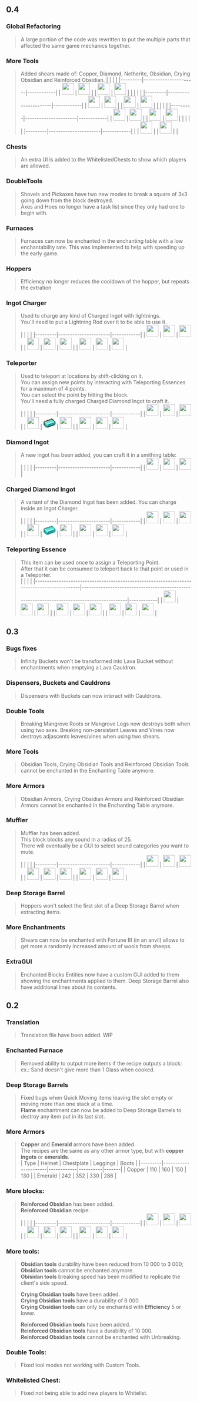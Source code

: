 ## 0.4
### Global Refactoring
> A large portion of the code was rewritten to put the multiple parts that affected the same game mechanics together.
### More Tools
> Added shears made of: Copper, Diamond, Netherite, Obsidian, Crying Obsidian and Reinforced Obsidian.
> |     |                |  |
> |---------|----------------------|------------|
> | <img src="https://minecraft.wiki/images/Invicon_Diamond.png" width="32" height="32"> | <img src="https://minecraft.wiki/images/Invicon_Diamond.png" width="32" height="32"> |
> | <img src="https://minecraft.wiki/images/Invicon_Shears.png" width="32" height="32"> | <img src="https://minecraft.wiki/images/Invicon_Diamond.png" width="32" height="32"> |
> |     |                |  |
> |---------|----------------------|------------|
> | <img src="https://minecraft.wiki/images/Invicon_Netherite_Ingot.png" width="32" height="32"> | <img src="https://minecraft.wiki/images/Invicon_Netherite_Ingot.png" width="32" height="32"> |
> | <img src="https://minecraft.wiki/images/Invicon_Shears.png" width="32" height="32"> | <img src="https://minecraft.wiki/images/Invicon_Netherite_Ingot.png" width="32" height="32"> |
> |     |                |  |
> |---------|----------------------|------------|
> | <img src="https://minecraft.wiki/images/Invicon_Obsidian.png" width="32" height="32"> | <img src="https://minecraft.wiki/images/Invicon_Obsidian.png" width="32" height="32"> |
> | <img src="https://minecraft.wiki/images/Invicon_Shears.png" width="32" height="32"> | <img src="https://minecraft.wiki/images/Invicon_Obsidian.png" width="32" height="32"> |
> |     |                |  |
> |---------|----------------------|------------|
> |  | <img src="https://minecraft.wiki/images/Invicon_Copper_Ingot.png" width="32" height="32"> |
> | <img src="https://minecraft.wiki/images/Invicon_Copper_Ingot.png" width="32" height="32"> |  |
### Chests
> An extra UI is added to the WhitelistedChests to show which players are allowed.
### DoubleTools
> Shovels and Pickaxes have two new modes to break a square of 3x3 going down from the block destroyed.  
> Axes and Hoes no longer have a task list since they only had one to begin with.
### Furnaces
> Furnaces can now be enchanted in the enchanting table with a low enchantability rate. This was implemented to help with speeding up the early game.
### Hoppers
> Efficiency no longer reduces the cooldown of the hopper, but repeats the extration 
### Ingot Charger
> Used to charge any kind of Charged Ingot with lightnings.  
> You'll need to put a Lightning Rod over it to be able to use it.  
> |     |                |  |
> |---------|----------------------|------------|
> | <img src="https://minecraft.wiki/images/Invicon_Cobblestone.png" width="32" height="32"> | <img src="https://minecraft.wiki/images/Invicon_Block_of_Copper.png" width="32" height="32"> | <img src="https://minecraft.wiki/images/Invicon_Cobblestone.png" width="32" height="32"> |
> | <img src="https://minecraft.wiki/images/Invicon_Cobblestone.png" width="32" height="32"> | <img src="https://minecraft.wiki/images/Invicon_Block_of_Redstone.png" width="32" height="32"> | <img src="https://minecraft.wiki/images/Invicon_Cobblestone.png" width="32" height="32"> |
> | <img src="https://minecraft.wiki/images/Invicon_Cobblestone.png" width="32" height="32"> | <img src="https://minecraft.wiki/images/Invicon_Copper_Ingot.png" width="32" height="32"> | <img src="https://minecraft.wiki/images/Invicon_Cobblestone.png" width="32" height="32"> |
### Teleporter
> Used to teleport at locations by shift-clicking on it.  
> You can assign new points by interacting with Teleporting Essences for a maximum of 4 points.  
> You can select the point by hitting the block.  
> You'll need a fully charged Charged Diamond Ingot to craft it.  
> |     |                |  |
> |---------|----------------------|------------|
> | <img src="https://minecraft.wiki/images/Invicon_Glass.png" width="32" height="32"> | <img src="https://minecraft.wiki/images/Invicon_Glass.png" width="32" height="32"> | <img src="https://minecraft.wiki/images/Invicon_Glass.png" width="32" height="32"> |
> | <img src="https://minecraft.wiki/images/Invicon_Glass.png" width="32" height="32"> | <img src="https://raw.githubusercontent.com/ShoukaSeikyo/shoukaseikyo.github.io/master/images/energized_0_diamond_ingot.png" width="32" height="32"> | <img src="https://minecraft.wiki/images/Invicon_Glass.png" width="32" height="32"> |
> | <img src="https://minecraft.wiki/images/Invicon_Obsidian.png" width="32" height="32"> | <img src="https://minecraft.wiki/images/Invicon_Obsidian.png" width="32" height="32"> | <img src="https://minecraft.wiki/images/Invicon_Obsidian.png" width="32" height="32"> |
### Diamond Ingot
> A new ingot has been added, you can craft it in a smithing table:  
>  |     |                |  |
>  |---------|----------------------|------------|
>  | <img src="https://minecraft.wiki/images/Invicon_Brick.png" width="32" height="32"> | <img src="https://minecraft.wiki/images/Invicon_Lava_Bucket.png" width="32" height="32"> | <img src="https://minecraft.wiki/images/Invicon_Diamond.png" width="32" height="32"> |
### Charged Diamond Ingot
> A variant of the Diamond Ingot has been added. You can charge inside an Ingot Charger.  
> |     |                |  |
> |---------|----------------------|------------|
> | <img src="https://minecraft.wiki/images/Invicon_Redstone.png" width="32" height="32"> | <img src="https://minecraft.wiki/images/Invicon_Redstone.png" width="32" height="32"> | <img src="https://minecraft.wiki/images/Invicon_Redstone.png" width="32" height="32"> |
> | <img src="https://minecraft.wiki/images/Invicon_Redstone.png" width="32" height="32"> | <img src="https://raw.githubusercontent.com/ShoukaSeikyo/shoukaseikyo.github.io/master/images/diamond_ingot.png" width="32" height="32"> | <img src="https://minecraft.wiki/images/Invicon_Redstone.png" width="32" height="32"> |
> | <img src="https://minecraft.wiki/images/Invicon_Redstone.png" width="32" height="32"> | <img src="https://minecraft.wiki/images/Invicon_Redstone.png" width="32" height="32"> | <img src="https://minecraft.wiki/images/Invicon_Redstone.png" width="32" height="32"> |
### Teleporting Essence
> This item can be used once to assign a Teleporting Point.  
> After that it can be consumed to teleport back to that point or used in a Teleporter.   
> |                                                                                           |                                                                                           |  |
> |-------------------------------------------------------------------------------------------|-------------------------------------------------------------------------------------------|------------|
> | <img src="https://minecraft.wiki/images/Invicon_Chorus_Fruit.png" width="32" height="32"> | <img src="https://minecraft.wiki/images/Invicon_Chorus_Fruit.png" width="32" height="32"> | <img src="https://minecraft.wiki/images/Invicon_Chorus_Fruit.png" width="32" height="32"> |
> | <img src="https://minecraft.wiki/images/Invicon_Chorus_Fruit.png" width="32" height="32"> | <img src="https://minecraft.wiki/images/Invicon_Eye_of_Ender.png" width="32" height="32"> | <img src="https://minecraft.wiki/images/Invicon_Chorus_Fruit.png" width="32" height="32"> |
> | <img src="https://minecraft.wiki/images/Invicon_Chorus_Fruit.png" width="32" height="32"> | <img src="https://minecraft.wiki/images/Invicon_Chorus_Fruit.png" width="32" height="32"> | <img src="https://minecraft.wiki/images/Invicon_Chorus_Fruit.png" width="32" height="32"> |

## 0.3
### Bugs fixes
> Infinity Buckets won't be transformed into Lava Bucket without enchantments when emptying a Lava Cauldron.
### Dispensers, Buckets and Cauldrons
> Dispensers with Buckets can now interact with Cauldrons.
### Double Tools
> Breaking Mangrove Roots or Mangrove Logs now destroys both when using two axes.
> Breaking non-persistant Leaves and Vines now destroys adjascents leaves/vines when using two shears.
### More Tools
> Obsidian Tools, Crying Obsidian Tools and Reinforced Obsidian Tools cannot be enchanted in the Enchanting Table anymore.
### More Armors
> Obsidian Armors, Crying Obsidian Armors and Reinforced Obsidian Armors cannot be enchanted in the Enchanting Table anymore.
### Muffler
> Muffler has been added.  
> This block blocks any sound in a radius of 25.  
> There will eventually be a GUI to select sound categories you want to mute.  
> |     |                |  |
> |---------|----------------------|------------|
> | <img src="https://minecraft.wiki/images/Invicon_White_Wool.png" width="32" height="32"> | <img src="https://minecraft.wiki/images/Invicon_White_Wool.png" width="32" height="32"> | <img src="https://minecraft.wiki/images/Invicon_White_Wool.png" width="32" height="32"> |
> | <img src="https://minecraft.wiki/images/Invicon_Redstone.png" width="32" height="32"> | <img src="https://minecraft.wiki/images/Invicon_Note_Block.png" width="32" height="32"> | <img src="https://minecraft.wiki/images/Invicon_Redstone.png" width="32" height="32"> |
> | <img src="https://minecraft.wiki/images/Invicon_Obsidian.png" width="32" height="32"> | <img src="https://minecraft.wiki/images/Invicon_Obsidian.png" width="32" height="32"> | <img src="https://minecraft.wiki/images/Invicon_Obsidian.png" width="32" height="32"> |
### Deep Storage Barrel
> Hoppers won't select the first slot of a Deep Storage Barrel when extracting items.
### More Enchantments
> Shears can now be enchanted with Fortune III (in an anvil) allows to get more a randomly increased amount of wools from sheeps.
### ExtraGUI
> Enchanted Blocks Entities now have a custom GUI added to them showing the enchantments applied to them.
> Deep Storage Barrel also have additional lines about its contents.
## 0.2
### Translation
> Translation file have been added. WIP
### Enchanted Furnace
> Removed ability to output more items if the recipe outputs a block:  
> ex.: Sand doesn't give more than 1 Glass when cooked.
### Deep Storage Barrels
> Fixed bugs when Quick Moving items leaving the slot empty or moving more than one stack at a time.  
> **Flame** enchantment can now be added to Deep Storage Barrels to destroy any item put in its last slot.
### More Armors
> **Copper** and **Emerald** armors have been added.  
> The recipes are the same as any other armor type, but with **copper ingots** or **emeralds**.  
> | Type    | Helmet               | Chestplate | Leggings | Boots |
> |---------|----------------------|------------|----------|-------|
> | Copper  | 110                  | 160        | 150      |  130  |
> | Emerald | 242                  | 352        | 330      |  286  |
### More blocks:
> **Reinforced Obsidian** has been added.  
> **Reinforced Obsidian** recipe:  
> |     |                |  |
> |---------|----------------------|------------|
> | <img src="https://minecraft.wiki/images/Invicon_Crying_Obsidian.png" width="32" height="32"> | <img src="https://minecraft.wiki/images/Invicon_Netherite_Ingot.png" width="32" height="32"> | <img src="https://minecraft.wiki/images/Invicon_Crying_Obsidian.png" width="32" height="32"> |
> | <img src="https://minecraft.wiki/images/Invicon_Netherite_Ingot.png" width="32" height="32"> | <img src="https://minecraft.wiki/images/Invicon_Crying_Obsidian.png" width="32" height="32"> | <img src="https://minecraft.wiki/images/Invicon_Netherite_Ingot.png" width="32" height="32"> |
> | <img src="https://minecraft.wiki/images/Invicon_Crying_Obsidian.png" width="32" height="32"> | <img src="https://minecraft.wiki/images/Invicon_Netherite_Ingot.png" width="32" height="32"> | <img src="https://minecraft.wiki/images/Invicon_Crying_Obsidian.png" width="32" height="32"> |
### More tools:
> **Obsidian tools** durability have been reduced from 10 000 to 3 000;  
> **Obsidian tools** cannot be enchanted anymore.  
> **Obisidan tools** breaking speed has been modified to replicate the client's side speed.
>   
> **Crying Obsidian tools** have been added.  
> **Crying Obsidian tools** have a durability of 6 000.  
> **Crying Obsidian tools** can only be enchanted with **Efficiency** 5 or lower.
>
> **Reinforced Obsidian tools** have been added.  
> **Reinforced Obsidian tools** have a durability of 10 000.  
> **Reinforced Obsidian tools** cannot be enchanted with Unbreaking.  
### Double Tools:
> Fixed tool modes not working with Custom Tools.
### Whitelisted Chest:
> Fixed not being able to add new players to Whitelist.